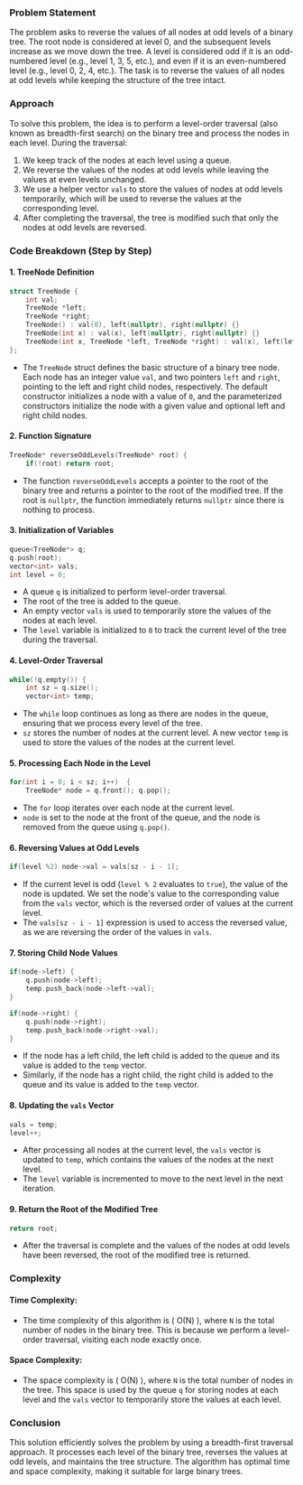 ### Problem Statement

The problem asks to reverse the values of all nodes at odd levels of a binary tree. The root node is considered at level 0, and the subsequent levels increase as we move down the tree. A level is considered odd if it is an odd-numbered level (e.g., level 1, 3, 5, etc.), and even if it is an even-numbered level (e.g., level 0, 2, 4, etc.). The task is to reverse the values of all nodes at odd levels while keeping the structure of the tree intact.

### Approach

To solve this problem, the idea is to perform a level-order traversal (also known as breadth-first search) on the binary tree and process the nodes in each level. During the traversal:
1. We keep track of the nodes at each level using a queue.
2. We reverse the values of the nodes at odd levels while leaving the values at even levels unchanged.
3. We use a helper vector `vals` to store the values of nodes at odd levels temporarily, which will be used to reverse the values at the corresponding level.
4. After completing the traversal, the tree is modified such that only the nodes at odd levels are reversed.

### Code Breakdown (Step by Step)

#### 1. TreeNode Definition

```cpp
struct TreeNode {
    int val;
    TreeNode *left;
    TreeNode *right;
    TreeNode() : val(0), left(nullptr), right(nullptr) {}
    TreeNode(int x) : val(x), left(nullptr), right(nullptr) {}
    TreeNode(int x, TreeNode *left, TreeNode *right) : val(x), left(left), right(right) {}
};
```
- The `TreeNode` struct defines the basic structure of a binary tree node. Each node has an integer value `val`, and two pointers `left` and `right`, pointing to the left and right child nodes, respectively. The default constructor initializes a node with a value of `0`, and the parameterized constructors initialize the node with a given value and optional left and right child nodes.

#### 2. Function Signature

```cpp
TreeNode* reverseOddLevels(TreeNode* root) {
    if(!root) return root;
```
- The function `reverseOddLevels` accepts a pointer to the root of the binary tree and returns a pointer to the root of the modified tree. If the root is `nullptr`, the function immediately returns `nullptr` since there is nothing to process.

#### 3. Initialization of Variables

```cpp
queue<TreeNode*> q;
q.push(root);
vector<int> vals;
int level = 0;
```
- A queue `q` is initialized to perform level-order traversal.
- The root of the tree is added to the queue.
- An empty vector `vals` is used to temporarily store the values of the nodes at each level.
- The `level` variable is initialized to `0` to track the current level of the tree during the traversal.

#### 4. Level-Order Traversal

```cpp
while(!q.empty()) {
    int sz = q.size();
    vector<int> temp;
```
- The `while` loop continues as long as there are nodes in the queue, ensuring that we process every level of the tree.
- `sz` stores the number of nodes at the current level. A new vector `temp` is used to store the values of the nodes at the current level.

#### 5. Processing Each Node in the Level

```cpp
for(int i = 0; i < sz; i++)  {
    TreeNode* node = q.front(); q.pop();
```
- The `for` loop iterates over each node at the current level.
- `node` is set to the node at the front of the queue, and the node is removed from the queue using `q.pop()`.

#### 6. Reversing Values at Odd Levels

```cpp
if(level %2) node->val = vals[sz - i - 1];
```
- If the current level is odd (`level % 2` evaluates to `true`), the value of the node is updated. We set the node's value to the corresponding value from the `vals` vector, which is the reversed order of values at the current level.
- The `vals[sz - i - 1]` expression is used to access the reversed value, as we are reversing the order of the values in `vals`.

#### 7. Storing Child Node Values

```cpp
if(node->left) {
    q.push(node->left);
    temp.push_back(node->left->val);
}

if(node->right) {
    q.push(node->right);
    temp.push_back(node->right->val);
}
```
- If the node has a left child, the left child is added to the queue and its value is added to the `temp` vector.
- Similarly, if the node has a right child, the right child is added to the queue and its value is added to the `temp` vector.

#### 8. Updating the `vals` Vector

```cpp
vals = temp;
level++;
```
- After processing all nodes at the current level, the `vals` vector is updated to `temp`, which contains the values of the nodes at the next level.
- The `level` variable is incremented to move to the next level in the next iteration.

#### 9. Return the Root of the Modified Tree

```cpp
return root;
```
- After the traversal is complete and the values of the nodes at odd levels have been reversed, the root of the modified tree is returned.

### Complexity

#### Time Complexity:
- The time complexity of this algorithm is \( O(N) \), where `N` is the total number of nodes in the binary tree. This is because we perform a level-order traversal, visiting each node exactly once.

#### Space Complexity:
- The space complexity is \( O(N) \), where `N` is the total number of nodes in the tree. This space is used by the queue `q` for storing nodes at each level and the `vals` vector to temporarily store the values at each level.

### Conclusion

This solution efficiently solves the problem by using a breadth-first traversal approach. It processes each level of the binary tree, reverses the values at odd levels, and maintains the tree structure. The algorithm has optimal time and space complexity, making it suitable for large binary trees.